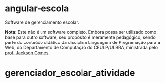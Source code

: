 # angular-escola

Software de gerenciamento escolar. 

**Nota**: Este não é um software completo. Embora possa ser utilizado como base para outro software, seu propósito é meramente pedagógico, sendo parte do conteúdo didático da disciplina Linguagem de Programação para a Web, do Departamento de Computação do CEULP/ULBRA, ministrada pelo [prof. Jackson Gomes](mailto:jgomes@ceulp.edu.br).
# gerenciador_escolar_atividade

